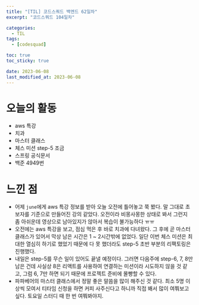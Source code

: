 ```yaml
---
title: "[TIL] 코드스쿼드 백엔드 62일차"
excerpt: "코드스쿼드 104일차"

categories:
  - TIL
tags:
  - [codesquad]

toc: true
toc_sticky: true

date: 2023-06-08
last_modified_at: 2023-06-08
---
```


# 오늘의 활동

- aws 특강
- 치과
- 마스터 클래스
- 체스 미션 step-5 조금
- 스프링 공식문서
- 백준 4949번

# 느낀 점

- 어제 `june`에게 aws 특강 정보를 받아 오늘 오전에 틀어놓고 쭉 봤다. 말 그대로 초보자를 기준으로 만들어진 강의 같았다. 오전이라 비몽사몽한 상태로 봐서 그런지 좀 아쉬운데 영상으로 남아있지가 않아서 복습이 불가능하다 ㅠㅠ
- 오전에는 aws 특강을 보고, 점심 먹은 후 바로 치과에 다녀왔다. 그 후에 곧 마스터 클래스가 있어서 막상 남은 시간은 1 ~ 2시간밖에 없었다. 일단 이번 체스 미션은 최대한 열심히 하기로 했었기 때문에 다 못 했더라도 step-5 초반 부분의 리팩토링은 진행했다.
- 내일은 step-5를 무슨 일이 있어도 끝낼 예정이다. 그러면 다음주에 step-6, 7, 8만 남은 건데 사실상 8은 리액트를 사용하여 연결하는 미션이라 시도하지 않을 것 같고, 그럼 6, 7만 하면 되기 때문에 프로젝트 준비에 몰빵할 수 있다.
- 파파베어의 마스터 클래스에서 정말 좋은 말씀을 많이 해주신 것 같다. 최소 5명 이상씩 모여서 티타임 신청을 하면 커피 사주신다고 하니까 직접 봬서 많이 여쭤보고 싶다. 토요일 스터디 때 한 번 여쭤봐야지.